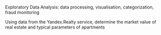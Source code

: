 Exploratory Data Analysis: data processing, visualisation, categorization, fraud monitoring

Using data from the Yandex.Realty service, determine the market value of real estate and typical parameters of apartments